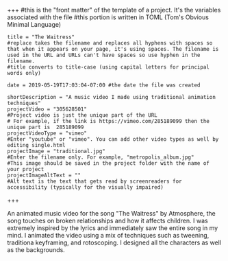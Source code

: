 +++
    #this is the "front matter" of the template of a project. It's the variables associated with the file
    #this portion is written in TOML (Tom's Obvious Minimal Language)
    
    title = "The Waitress"
    #replace takes the filename and replaces all hyphens with spaces so that when it appears on your page, it's using spaces. The filename is used in the URL and URLs can't have spaces so use hyphen in the filename.
    #title converts to title-case (using capital letters for principal words only)
    
    date = 2019-05-19T17:03:04-07:00 #the date the file was created
    
    shortDescription = "A music video I made using traditional animation techniques"
    projectVideo = "305628501"
    #Project video is just the unique part of the URL  
    # For example, if the link is https://vimeo.com/285189099 then the unique part is  285189099
    projectVideoType = "vimeo"
    #Enter "youtube" or "vimeo". You can add other video types as well by editing single.html 
    projectImage = "traditional.jpg"
    #Enter the filename only. For example, "metropolis_album.jpg" 
    #This image should be saved in the project folder with the name of your project 
    projectImageAltText = ""
    #Alt text is the text that gets read by screenreaders for accessibility (typically for the visually impaired) 
+++
<div class=text-align>
An animated music video for the song "The Waitress" by Atmosphere, the song touches on broken relationships and how it affects children. I was extremely inspired by the lyrics and immediately saw the entire song in my mind. I animated the video using a mix of techniques such as tweening, traditiona keyframing, and rotoscoping. I designed all the characters as well as the backgrounds. 
</div>